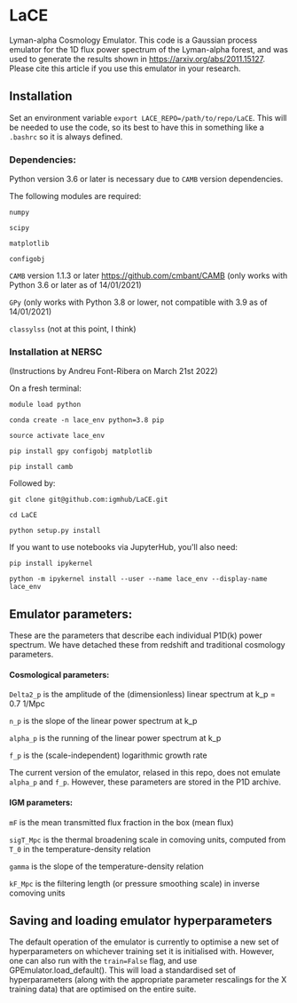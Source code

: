 # LaCE

Lyman-alpha Cosmology Emulator. This code is a Gaussian process emulator for the 1D flux power spectrum
of the Lyman-alpha forest, and was used to generate the results shown in
https://arxiv.org/abs/2011.15127. Please cite this article if you use this emulator in your research.

## Installation

Set an environment variable `export LACE_REPO=/path/to/repo/LaCE`. This will be needed to use the code, so its best to have this
in something like a `.bashrc` so it is always defined.

### Dependencies:
Python version 3.6 or later is necessary due to `CAMB` version dependencies.

The following modules are required:

`numpy`

`scipy`

`matplotlib`

`configobj`

`CAMB` version 1.1.3 or later https://github.com/cmbant/CAMB (only works with Python 3.6 or later as of 14/01/2021)

`GPy` (only works with Python 3.8 or lower, not compatible with 3.9 as of 14/01/2021)

`classylss` (not at this point, I think)

### Installation at NERSC

(Instructions by Andreu Font-Ribera on March 21st 2022)

On a fresh terminal:

`module load python`

`conda create -n lace_env python=3.8 pip`

`source activate lace_env`

`pip install gpy configobj matplotlib`

`pip install camb`

Followed by:

`git clone git@github.com:igmhub/LaCE.git`

`cd LaCE`

`python setup.py install`

If you want to use notebooks via JupyterHub, you'll also need:

`pip install ipykernel`

`python -m ipykernel install --user --name lace_env --display-name lace_env`


## Emulator parameters:

These are the parameters that describe each individual P1D(k) power spectrum. We have detached these from redshift and traditional cosmology parameters.

#### Cosmological parameters:

`Delta2_p` is the amplitude of the (dimensionless) linear spectrum at k_p = 0.7 1/Mpc

`n_p` is the slope of the linear power spectrum at k_p

`alpha_p` is the running of the linear power spectrum at k_p

`f_p` is the (scale-independent) logarithmic growth rate

The current version of the emulator, relased in this repo, does not emulate `alpha_p` and `f_p`. However, these parameters are stored in the P1D archive.

#### IGM parameters:

`mF` is the mean transmitted flux fraction in the box (mean flux)

`sigT_Mpc` is the thermal broadening scale in comoving units, computed from `T_0` in the temperature-density relation

`gamma` is the slope of the temperature-density relation

`kF_Mpc` is the filtering length (or pressure smoothing scale) in inverse comoving units


## Saving and loading emulator hyperparameters

The default operation of the emulator is currently to optimise a new set of hyperparameters on whichever training set it is initialised with. However, one can also run with the `train=False` flag, and use GPEmulator.load_default(). This will load a standardised set of hyperparameters (along with the appropriate parameter rescalings for the X training data) that are optimised on the entire suite.

